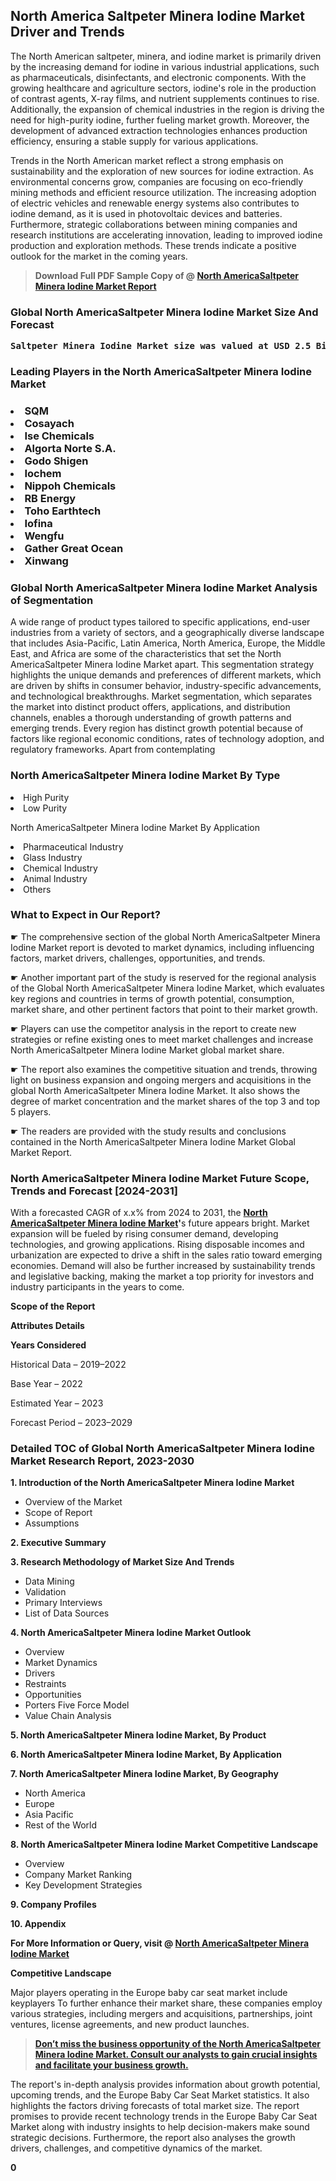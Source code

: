 <p><h2>North America Saltpeter Minera Iodine Market Driver and Trends</h2><p>The North American saltpeter, minera, and iodine market is primarily driven by the increasing demand for iodine in various industrial applications, such as pharmaceuticals, disinfectants, and electronic components. With the growing healthcare and agriculture sectors, iodine's role in the production of contrast agents, X-ray films, and nutrient supplements continues to rise. Additionally, the expansion of chemical industries in the region is driving the need for high-purity iodine, further fueling market growth. Moreover, the development of advanced extraction technologies enhances production efficiency, ensuring a stable supply for various applications.</p><p>Trends in the North American market reflect a strong emphasis on sustainability and the exploration of new sources for iodine extraction. As environmental concerns grow, companies are focusing on eco-friendly mining methods and efficient resource utilization. The increasing adoption of electric vehicles and renewable energy systems also contributes to iodine demand, as it is used in photovoltaic devices and batteries. Furthermore, strategic collaborations between mining companies and research institutions are accelerating innovation, leading to improved iodine production and exploration methods. These trends indicate a positive outlook for the market in the coming years.</p></p><blockquote id="" class=""><strong>Download Full PDF Sample Copy of @&nbsp;<a href="https://www.verifiedmarketreports.com/download-sample/?rid=632728&utm_source=GitHub-Jan&utm_medium=285" target="_blank">North AmericaSaltpeter Minera Iodine Market Report</a>&nbsp;&nbsp;</strong></blockquote><h3 id="" class=""><strong>Global&nbsp;North AmericaSaltpeter Minera Iodine Market Size And Forecast</strong></h3><pre class="reader-text-block__code-block"><strong>Saltpeter Minera Iodine Market size was valued at USD 2.5 Billion in 2022 and is projected to reach USD 4.0 Billion by 2030, growing at a CAGR of 6.2% from 2024 to 2030.</strong></pre><h3 id="" class="">Leading Players in the&nbsp;North AmericaSaltpeter Minera Iodine Market</h3><h3 class=""></Li><Li>SQM</Li><Li> Cosayach</Li><Li> Ise Chemicals</Li><Li> Algorta Norte S.A.</Li><Li> Godo Shigen</Li><Li> Iochem</Li><Li> Nippoh Chemicals</Li><Li> RB Energy</Li><Li> Toho Earthtech</Li><Li> Iofina</Li><Li> Wengfu</Li><Li> Gather Great Ocean</Li><Li> Xinwang</h3><h3 id="" class="">Global&nbsp;North AmericaSaltpeter Minera Iodine Market Analysis of Segmentation</h3><p id="" class="">A wide range of product types tailored to specific applications, end-user industries from a variety of sectors, and a geographically diverse landscape that includes Asia-Pacific, Latin America, North America, Europe, the Middle East, and Africa are some of the characteristics that set the North AmericaSaltpeter Minera Iodine Market apart. This segmentation strategy highlights the unique demands and preferences of different markets, which are driven by shifts in consumer behavior, industry-specific advancements, and technological breakthroughs. Market segmentation, which separates the market into distinct product offers, applications, and distribution channels, enables a thorough understanding of growth patterns and emerging trends. Every region has distinct growth potential because of factors like regional economic conditions, rates of technology adoption, and regulatory frameworks. Apart from contemplating</p><h3 id="" class="">North AmericaSaltpeter Minera Iodine Market&nbsp;By Type</h3><p></Li><Li>High Purity</Li><Li> Low Purity</p><div class="" data-test-id=""><p>North AmericaSaltpeter Minera Iodine Market&nbsp;By Application</p></div><p class=""></Li><Li>Pharmaceutical Industry</Li><Li> Glass Industry</Li><Li> Chemical Industry</Li><Li> Animal Industry</Li><Li> Others</p><div class="" data-test-id=""><h3><span class="">What to Expect in Our Report?</span></h3></div><div class="" data-test-id=""><p><span class="">☛ The comprehensive section of the global North AmericaSaltpeter Minera Iodine Market report is devoted to market dynamics, including influencing factors, market drivers, challenges, opportunities, and trends.</span></p></div><div class="" data-test-id=""><p><span class="">☛ Another important part of the study is reserved for the regional analysis of the Global North AmericaSaltpeter Minera Iodine Market, which evaluates key regions and countries in terms of growth potential, consumption, market share, and other pertinent factors that point to their market growth.</span></p></div><div class="" data-test-id=""><p><span class="">☛ Players can use the competitor analysis in the report to create new strategies or refine existing ones to meet market challenges and increase North AmericaSaltpeter Minera Iodine Market global market share.</span></p></div><div class="" data-test-id=""><p><span class="">☛ The report also examines the competitive situation and trends, throwing light on business expansion and ongoing mergers and acquisitions in the global North AmericaSaltpeter Minera Iodine Market. It also shows the degree of market concentration and the market shares of the top 3 and top 5 players.</span></p></div><div class="" data-test-id=""><p><span class="">☛ The readers are provided with the study results and conclusions contained in the North AmericaSaltpeter Minera Iodine Market Global Market Report.</span></p></div><div class="" data-test-id=""><h3><span class="">North AmericaSaltpeter Minera Iodine Market Future Scope, Trends and Forecast [2024-2031]</span></h3></div><div class="" data-test-id=""><p><span class="">With a forecasted CAGR of x.x% from 2024 to 2031, the <strong><a href="https://www.verifiedmarketreports.com/download-sample/?rid=632728&utm_source=GitHub-Jan&utm_medium=285" target="_blank">North AmericaSaltpeter Minera Iodine Market</a>'</strong>s future appears bright. Market expansion will be fueled by rising consumer demand, developing technologies, and growing applications. Rising disposable incomes and urbanization are expected to drive a shift in the sales ratio toward emerging economies. Demand will also be further increased by sustainability trends and legislative backing, making the market a top priority for investors and industry participants in the years to come.</span></p><p id="ember66" class="ember-view reader-text-block__paragraph"><strong>Scope of the Report</strong></p><p id="ember67" class="ember-view reader-text-block__paragraph"><strong>Attributes Details</strong></p><p id="ember68" class="ember-view reader-text-block__paragraph"><strong>Years Considered</strong></p><p id="ember69" class="ember-view reader-text-block__paragraph">Historical Data &ndash; 2019&ndash;2022</p><p id="ember70" class="ember-view reader-text-block__paragraph">Base Year &ndash; 2022</p><p id="ember71" class="ember-view reader-text-block__paragraph">Estimated Year &ndash; 2023</p><p id="ember72" class="ember-view reader-text-block__paragraph">Forecast Period &ndash; 2023&ndash;2029</p></div><h3 id="" class="">Detailed TOC of Global North AmericaSaltpeter Minera Iodine Market Research Report, 2023-2030</h3><p id="" class=""><strong>1. Introduction of the North AmericaSaltpeter Minera Iodine Market</strong></p><ul><li>Overview of the Market</li><li>Scope of Report</li><li>Assumptions</li></ul><p id="" class=""><strong>2. Executive Summary</strong></p><p id="" class=""><strong>3. Research Methodology of Market Size And Trends</strong></p><ul><li>Data Mining</li><li>Validation</li><li>Primary Interviews</li><li>List of Data Sources</li></ul><p id="" class=""><strong>4. North AmericaSaltpeter Minera Iodine Market Outlook</strong></p><ul><li>Overview</li><li>Market Dynamics</li><li>Drivers</li><li>Restraints</li><li>Opportunities</li><li>Porters Five Force Model</li><li>Value Chain Analysis</li></ul><p id="" class=""><strong>5. North AmericaSaltpeter Minera Iodine Market, By Product</strong></p><p id="" class=""><strong>6. North AmericaSaltpeter Minera Iodine Market, By Application</strong></p><p id="" class=""><strong>7. North AmericaSaltpeter Minera Iodine Market, By Geography</strong></p><ul><li>North America</li><li>Europe</li><li>Asia Pacific</li><li>Rest of the World</li></ul><p id="" class=""><strong>8. North AmericaSaltpeter Minera Iodine Market Competitive Landscape</strong></p><ul><li>Overview</li><li>Company Market Ranking</li><li>Key Development Strategies</li></ul><p id="" class=""><strong>9. Company Profiles</strong></p><p id="" class=""><strong>10. Appendix</strong></p><p><strong>For More Information or Query, visit&nbsp;@ <a href="https://www.verifiedmarketreports.com/product/saltpeter-minera-iodine-market/" target="_blank">North AmericaSaltpeter Minera Iodine Market</a></strong></p><p id="ember61" class="ember-view reader-text-block__paragraph"><strong>Competitive Landscape</strong></p><p id="ember62" class="ember-view reader-text-block__paragraph">Major players operating in the Europe baby car seat market include keyplayers To further enhance their market share, these companies employ various strategies, including mergers and acquisitions, partnerships, joint ventures, license agreements, and new product launches.</p><blockquote id="ember63" class="ember-view reader-text-block__blockquote"><strong><a href="https://www.verifiedmarketreports.com/download-sample/?rid=632728&utm_source=GitHub-Jan&utm_medium=285" target="_blank">Don&rsquo;t miss the business opportunity of the North AmericaSaltpeter Minera Iodine Market. Consult our analysts to gain crucial insights and facilitate your business growth.</a></strong></blockquote><p id="ember64" class="ember-view reader-text-block__paragraph">The report's in-depth analysis provides information about growth potential, upcoming trends, and the Europe Baby Car Seat Market statistics. It also highlights the factors driving forecasts of total market size. The report promises to provide recent technology trends in the Europe Baby Car Seat Market along with industry insights to help decision-makers make sound strategic decisions. Furthermore, the report also analyses the growth drivers, challenges, and competitive dynamics of the market.</p><p class="ember-view reader-text-block__paragraph"><strong>0</strong></p>
